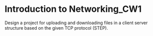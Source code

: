 # Introduction to Networking_CW1
Design a project for uploading and downloading files in a client server structure based on the given TCP protocol (STEP).
